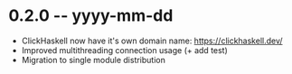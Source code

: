 # 0.2.0 -- yyyy-mm-dd

- ClickHaskell now have it's own domain name: https://clickhaskell.dev/
- Improved multithreading connection usage (+ add test)
- Migration to single module distribution
